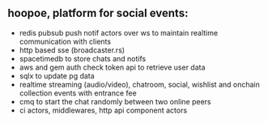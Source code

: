 


## hoopoe, platform for social events:

- redis pubsub push notif actors over ws to maintain realtime communication with clients
- http based sse (broadcaster.rs)
- spacetimedb to store chats and notifs
- aws and gem auth check token api to retrieve user data
- sqlx to update pg data 
- realtime streaming (audio/video), chatroom, social, wishlist and onchain collection events with entrance fee
- cmq to start the chat randomly between two online peers
- ci actors, middlewares, http api component actors 